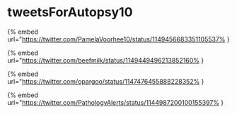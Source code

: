 # tweetsForAutopsy10

{% embed url="https://twitter.com/PamelaVoorhee10/status/1149456683351105537% }

{% embed url="https://twitter.com/beefmilk/status/1149449496213852160% }

{% embed url="https://twitter.com/opargoo/status/1147476455888228352% }

{% embed url="https://twitter.com/PathologyAlerts/status/1144987200100155397% }

